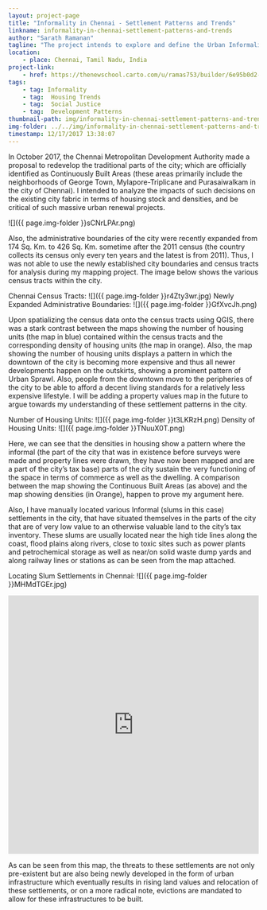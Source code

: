 ```yaml
---
layout: project-page
title: "Informality in Chennai - Settlement Patterns and Trends"
linkname: informality-in-chennai-settlement-patterns-and-trends
author: "Sarath Ramanan"
tagline: "The project intends to explore and define the Urban Informality that exists within the cities of the Global South."
location:
    - place: Chennai, Tamil Nadu, India
project-link:
    - href: https://thenewschool.carto.com/u/ramas753/builder/6e95b0d2-3910-11e7-970e-0e233c30368f/embed
tags:
    - tag: Informality
    - tag:  Housing Trends
    - tag:  Social Justice
    - tag:  Development Patterns 
thumbnail-path: img/informality-in-chennai-settlement-patterns-and-trends/KyYRySxr.jpg
img-folder: ../../img/informality-in-chennai-settlement-patterns-and-trends/
timestamp: 12/17/2017 13:38:07
---
```

In October 2017, the Chennai Metropolitan Development Authority made a proposal to redevelop the traditional parts of the city; which are officially identified as Continuously Built Areas (these areas primarily include the neighborhoods of George Town, Mylapore-Triplicane and Purasaiwalkam in the city of Chennai). I intended to analyze the impacts of such decisions on the existing city fabric in terms of housing stock and densities, and be critical of such massive urban renewal projects. 

![]({{ page.img-folder }}sCNrLPAr.png)

Also, the administrative boundaries of the city were recently expanded from 174 Sq. Km. to 426 Sq. Km. sometime after the 2011 census (the country collects its census only every ten years and the latest is from 2011). Thus, I was not able to use the newly established city boundaries and census tracts for analysis during my mapping project. The image below shows the various census tracts within the city.

Chennai Census Tracts: ![]({{ page.img-folder }}r4Zty3wr.jpg)
Newly Expanded Administrative Boundaries: ![]({{ page.img-folder }}GfXvcJh.png)

Upon spatializing the census data onto the census tracts using QGIS, there was a stark contrast between the maps showing the number of housing units (the map in blue) contained within the census tracts and the corresponding density of housing units (the map in orange). Also, the map showing the number of housing units displays a pattern in which the downtown of the city is becoming more expensive and thus all newer developments happen on the outskirts, showing a prominent pattern of Urban Sprawl. Also, people from the downtown move to the peripheries of the city to be able to afford a decent living standards for a relatively less expensive lifestyle. I will be adding a property values map in the future to argue towards my understanding of these settlement patterns in the city.

Number of Housing Units: ![]({{ page.img-folder }}t3LKRzH.png)
Density of Housing Units: ![]({{ page.img-folder }}TNuuX0T.png)

Here, we can see that the densities in housing show a pattern where the informal (the part of the city that was in existence before surveys were made and property lines were drawn, they have now been mapped and are a part of the city’s tax base) parts of the city sustain the very functioning of the space in terms of commerce as well as the dwelling. A comparison between the map showing the Continuous Built Areas (as above) and the map showing densities (in Orange), happen to prove my argument here.

Also, I have manually located various Informal (slums in this case) settlements in the city, that have situated themselves in the parts of the city that are of very low value to an otherwise valuable land to the city’s tax inventory. These slums are usually located near the high tide lines along the coast, flood plains along rivers, close to toxic sites such as power plants and petrochemical storage as well as near/on solid waste dump yards and along railway lines or stations as can be seen from the map attached.

Locating Slum Settlements in Chennai: ![]({{ page.img-folder }}MHMdTGEr.jpg)

<iframe width="100%" height="520" frameborder="0" src="https://thenewschool.carto.com/u/ramas753/builder/6e95b0d2-3910-11e7-970e-0e233c30368f/embed" allowfullscreen webkitallowfullscreen mozallowfullscreen oallowfullscreen msallowfullscreen></iframe>

As can be seen from this map, the threats to these settlements are not only pre-existent but are also being newly developed in the form of urban infrastructure which eventually results in rising land values and relocation of these settlements, or on a more radical note, evictions are mandated to allow for these infrastructures to be built.
